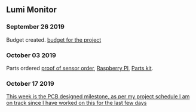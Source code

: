 Lumi Monitor
------------

### September 26 2019
Budget created.
[budget for the project](https://github.com/Abdirashid-Yusuf/Lumi-monitor/blob/master/Documentation/Abdirashid's%20Budget.pdf)
### October 03 2019
Parts ordered
[proof of sensor order](https://github.com/Abdirashid-Yusuf/Lumi-monitor/blob/master/Images/proofPic.png), 
[Raspberry PI](https://github.com/Abdirashid-Yusuf/Lumi-monitor/blob/master/Images/RaspberPI.HEIC),
[Parts kit](https://github.com/Abdirashid-Yusuf/Lumi-monitor/blob/master/Images/Parts%20kit.png).
### October 17 2019
[This week is the PCB designed milestone, as per my project schedule I am on track since I have worked on this for the last few days]()
